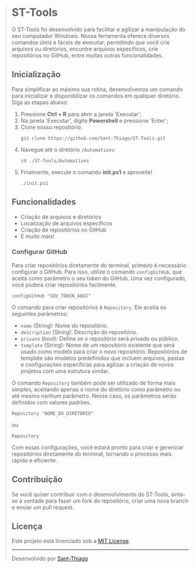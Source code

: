 > # ST-Tools
> 
> O ST-Tools foi desenvolvido para facilitar e agilizar a manipulação do seu computador Windows. Nossa ferramenta oferece diversos comandos úteis e fáceis de executar, permitindo que você crie arquivos ou diretórios, encontre arquivos específicos, crie repositórios no GitHub, entre muitas outras funcionalidades.
> 
>
> ## Inicialização
> 
> Para simplificar ao máximo sua rotina, desenvolvemos um comando para inicializar e disponibilizar os comandos em qualquer diretório. Siga as etapas abaixo:
> 
> 1. Pressione **Ctrl + R** para abrir a janela 'Executar';
> 2. Na janela 'Executar', digite **Powershell** e pressione 'Enter';
> 3. Clone nosso repositório:
>    ```shell
>    git clone https://github.com/Sant-Thiago/ST-Tools.git
>    ```
> 4. Navegue até o diretório `/Automations`:
>    ```shell
>    cd ./ST-Tools/Automations
>    ```
> 5. Finalmente, execute o comando **init.ps1** e aproveite!
>    ```shell
>    ./init.ps1
>    ```
> 
>
> ## Funcionalidades
> 
> - Criação de arquivos e diretórios
> - Localização de arquivos específicos
> - Criação de repositórios no GitHub
> - E muito mais!
> 
> ### Configurar GitHub
> 
> Para criar repositórios diretamente do terminal, primeiro é necessário configurar o GitHub. Para isso, utilize o comando `configGitHub`, que aceita como parâmetro o seu token do GitHub. Uma vez configurado, você poderá criar repositórios facilmente.
>  
>    ```shell
>    configGitHub "SEU_TOKEN_AQUI"
>    ```
> 
> O comando para criar repositórios é `Repository`. Ele aceita os seguintes parâmetros:
> 
> - `name` (String): Nome do repositório.
> - `description` (String): Descrição do repositório.
> - `private` (bool): Define se o repositório será privado ou público.
> - `template` (String): Nome de um repositório existente que será usado como modelo para criar o novo repositório. Repositórios de template são modelos predefinidos que incluem arquivos, pastas e configurações específicas para agilizar a criação de novos projetos com uma estrutura similar.
> 
> O comando `Repository` também pode ser utilizado de forma mais simples, aceitando apenas o nome do diretório como parâmetro ou até mesmo nenhum parâmetro. Nesse caso, os parâmetros serão definidos com valores padrões.
> 
> ```shell
> Repository "NOME_DO_DIRETORIO"
> ```
> 
> ou
> 
> ```shell
> Repository
> ```
> 
> Com essas configurações, você estará pronto para criar e gerenciar repositórios diretamente do terminal, tornando o processo mais rápido e eficiente.
>
>
> ## Contribuição
> 
> Se você quiser contribuir com o desenvolvimento do ST-Tools, sinta-se à vontade para fazer um fork do repositório, criar uma nova branch e enviar um pull request.
> 
>
> ## Licença
> 
> Este projeto está licenciado sob a [MIT License](LICENSE).
> 
> ---
> 
> Desenvolvido por [Sant-Thiago](https://github.com/Sant-Thiago)
